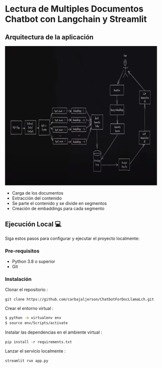 # Lectura de Multiples Documentos Chatbot con Langchain y Streamlit

## Arquitectura de la aplicación

<p align=center>
<img src="src\arq.png" height = 460 weight=400>
<p>

- Carga de los documentos 
- Extracción del contenido 
- Se parte el contenido y se divide en segmentos
- Creación de embaddings para cada segmento 









## Ejecución Local 💻

Siga estos pasos para configurar y ejecutar el proyecto localmente:

### Pre-requisitos
- Python 3.8 o superior
- Git

### Instalación
Clonar el repositorio :

`git clone https://github.com/carbajaljerson/ChatbotForDocLlamaLch.git`


Crear el entorno virtual :
```bash
$ python -m virtualenv env
$ source env/Scripts/activate
```

Instalar las dependencias en el ambiente virtual :

`pip install -r requirements.txt`


Lanzar el servicio localmente :

`streamlit run app.py`
